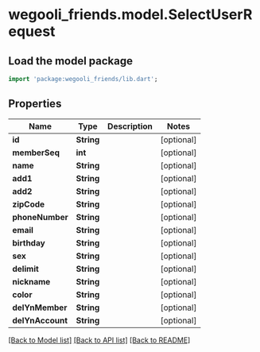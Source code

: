 # wegooli_friends.model.SelectUserRequest

## Load the model package

```dart
import 'package:wegooli_friends/lib.dart';
```

## Properties

| Name             | Type       | Description | Notes      |
| ---------------- | ---------- | ----------- | ---------- |
| **id**           | **String** |             | [optional] |
| **memberSeq**    | **int**    |             | [optional] |
| **name**         | **String** |             | [optional] |
| **add1**         | **String** |             | [optional] |
| **add2**         | **String** |             | [optional] |
| **zipCode**      | **String** |             | [optional] |
| **phoneNumber**  | **String** |             | [optional] |
| **email**        | **String** |             | [optional] |
| **birthday**     | **String** |             | [optional] |
| **sex**          | **String** |             | [optional] |
| **delimit**      | **String** |             | [optional] |
| **nickname**     | **String** |             | [optional] |
| **color**        | **String** |             | [optional] |
| **delYnMember**  | **String** |             | [optional] |
| **delYnAccount** | **String** |             | [optional] |

[[Back to Model list]](../README.md#documentation-for-models)
[[Back to API list]](../README.md#documentation-for-api-endpoints)
[[Back to README]](../README.md)
